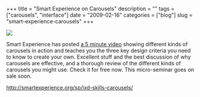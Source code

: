 +++
title = "Smart Experience on Carousels"
description = ""
tags = ["carousels", "interface"]
date = "2009-02-16"
categories = ["blog"]
slug = "smart-experience-carousels"
+++



  <div class="notebook-screenshot"><a href="http://smartexperience.org/sp/ixd-skills-carousels/"><img src="//konigi.com/media/bluga/wt4999572a9af98.jpg"/></a></div><p>Smart Experience has posted <a href="http://smartexperience.org/sp/ixd-skills-carousels/">a 5 minute video</a> showing different kinds of carousels in action and teaches you the three key design criteria you need to know to create your own. Excellent stuff and the best discussion of why carousels are effective, and a thorough review of the different kinds of carousels you might use. Check it for free now. This micro-seminar goes on sale soon.</p>
    
  <a href="http://smartexperience.org/sp/ixd-skills-carousels/">http://smartexperience.org/sp/ixd-skills-carousels/</a>
